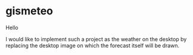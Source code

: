 # gismeteo

Hello

I would like to implement such a project as the weather on the desktop by replacing the desktop image on which the forecast itself will be drawn.
